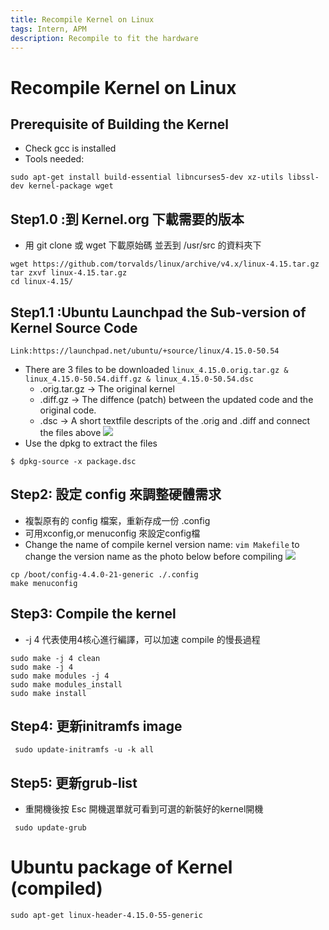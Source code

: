 ```yaml
---
title: Recompile Kernel on Linux
tags: Intern, APM
description: Recompile to fit the hardware
---
```



# Recompile Kernel on Linux

## Prerequisite of Building the Kernel
-	Check gcc is installed 
-	Tools needed:
```
sudo apt-get install build-essential libncurses5-dev xz-utils libssl-dev kernel-package wget

```

## Step1.0 :到 Kernel.org 下載需要的版本 
- 用 git clone 或 wget 下載原始碼 並丟到 /usr/src 的資料夾下
``` 
wget https://github.com/torvalds/linux/archive/v4.x/linux-4.15.tar.gz 
tar zxvf linux-4.15.tar.gz
cd linux-4.15/
```
## Step1.1 :Ubuntu Launchpad the Sub-version of Kernel Source Code 
    Link:https://launchpad.net/ubuntu/+source/linux/4.15.0-50.54
- There are 3 files to be downloaded `linux_4.15.0.orig.tar.gz & linux_4.15.0-50.54.diff.gz & linux_4.15.0-50.54.dsc` 
    - .orig.tar.gz -> The original kernel
    - .diff.gz -> The diffence (patch) between the updated code and the original code.
    - .dsc -> A short textfile descripts of the .orig and .diff and connect the files above
![](https://i.imgur.com/RKficKz.png)
- Use the dpkg to extract the files
```
$ dpkg-source -x package.dsc
```
    

## Step2: 設定 config 來調整硬體需求
- 複製原有的 config 檔案，重新存成一份 .config 
- 可用xconfig,or menuconfig 來設定config檔
- Change the name of compile kernel version name:
`vim Makefile`
to change the version name as the photo below before compiling
![](https://i.imgur.com/jkzbdg2.png)



```
cp /boot/config-4.4.0-21-generic ./.config
make menuconfig
```

## Step3: Compile the kernel
-  -j 4 代表使用4核心進行編譯，可以加速 compile 的慢長過程

```
sudo make -j 4 clean
sudo make -j 4
sudo make modules -j 4
sudo make modules_install
sudo make install
```


## Step4: 更新initramfs image
```
 sudo update-initramfs -u -k all
```
## Step5: 更新grub-list
- 重開機後按 Esc 開機選單就可看到可選的新裝好的kernel開機
```
 sudo update-grub 
```

# Ubuntu package of Kernel (compiled)
```
sudo apt-get linux-header-4.15.0-55-generic
```







